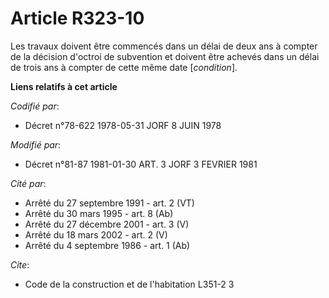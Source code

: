 # Article R323-10

Les travaux doivent être commencés dans un délai de deux ans à compter de la décision d'octroi de subvention et doivent être
achevés dans un délai de trois ans à compter de cette même date [*condition*].

**Liens relatifs à cet article**

_Codifié par_:

  - Décret n°78-622 1978-05-31 JORF 8 JUIN 1978

_Modifié par_:

  - Décret n°81-87 1981-01-30 ART. 3 JORF 3 FEVRIER 1981

_Cité par_:

  - Arrêté du 27 septembre 1991 - art. 2 (VT)
  - Arrêté du 30 mars 1995 - art. 8 (Ab)
  - Arrêté du 27 décembre 2001 - art. 3 (V)
  - Arrêté du 18 mars 2002 - art. 2 (V)
  - Arrêté du 4 septembre 1986 - art. 1 (Ab)

_Cite_:

  - Code de la construction et de l'habitation L351-2 3
